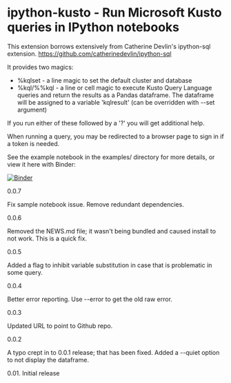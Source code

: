 # ipython-kusto - Run Microsoft Kusto queries in IPython notebooks

This extension borrows extensively from Catherine Devlin's ipython-sql extension.
https://github.com/catherinedevlin/ipython-sql

It provides two magics:

- %kqlset - a line magic to set the default cluster and database
- %kql/%%kql - a line or cell magic to execute Kusto Query Language queries and return the results as a Pandas dataframe. The dataframe will be assigned to a variable 'kqlresult' (can be overridden with --set argument)

If you run either of these followed by a '?' you will get additional help.

When running a query, you may be redirected to a browser page to sign in if a token is needed.

See the example notebook in the examples/ directory for more details, or view it here with Binder:

[![Binder](https://mybinder.org/badge_logo.svg)](https://mybinder.org/v2/gh/gramster/ipython-kusto/master?filepath=examples%2FStorms.ipynb)

0.0.7

Fix sample notebook issue.
Remove redundant dependencies.

0.0.6

Removed the NEWS.md file; it wasn't being bundled and caused install to not work. This is
a quick fix.

0.0.5

Added a flag to inhibit variable substitution in case that is problematic 
in some query.

0.0.4

Better error reporting. Use --error to get the old raw error.

0.0.3

Updated URL to point to Github repo.

0.0.2

A typo crept in to 0.0.1 release; that has been fixed.
Added a --quiet option to not display the dataframe.

0.01.
Initial release

